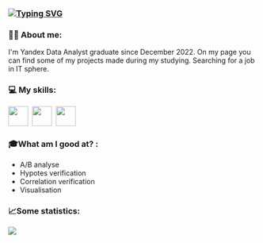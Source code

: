 ### [![Typing SVG](https://readme-typing-svg.herokuapp.com?color=%2336BCF7&lines=Hi+,+my+name+is+Max)](https://git.io/typing-svg)

### :man_technologist: About me:

I'm Yandex Data Analyst graduate since December 2022. On my page you can find some of my projects made during my studying. Searching for a job in IT sphere. 

### 💻 My skills:
<img src="https://cdn.jsdelivr.net/gh/devicons/devicon/icons/python/python-plain.svg" width="40" height="40"/>&nbsp;
<img src="https://cdn.jsdelivr.net/gh/devicons/devicon/icons/jupyter/jupyter-original.svg" width="40" height="40"/>&nbsp;
<img src="https://cdn.jsdelivr.net/gh/devicons/devicon/icons/postgresql/postgresql-original.svg" width="40" height="40"/>&nbsp;

### 🎓What am I good at? :
 - A/B analyse
 - Hypotes verification
 - Correlation verification
 - Visualisation

### 📈Some statistics:
 ![](https://github-profile-summary-cards.vercel.app/api/cards/repos-per-language?username=Ordinary76)
